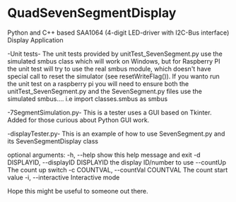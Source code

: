 # QuadSevenSegmentDisplay
Python and C++ based SAA1064 (4-digit LED-driver with I2C-Bus interface) Display Application

-Unit tests-
The unit tests provided by  unitTest_SevenSegment.py use the simulated smbus class which will work on Windows, but for Raspberry PI the unit test will try to use the real smbus module, which doesn't have special call to reset the simulator (see resetWriteFlag()). If you wanto run the unit test on a raspberry pi you will need to ensure both the 
unitTest_SevenSegment.py and the SevenSegment.py files use the simulated smbus.... i.e import classes.smbus as smbus

-7SegmentSimulation.py- 
This is a tester uses a GUI based on Tkinter. Added for those curious about Python GUI work.

-displayTester.py-
This is an example of how to use SevenSegment.py and its SevenSegmentDisplay class

optional arguments:
  -h, --help            show this help message and exit
  -d DISPLAYID, --displayID DISPLAYID
                        the display ID/number to use
  --countUp             The count up switch
  -c COUNTVAL, --countVal COUNTVAL
                        The count start value
  -i, --interactive     Interactive mode

Hope this might be useful to someone out there.
